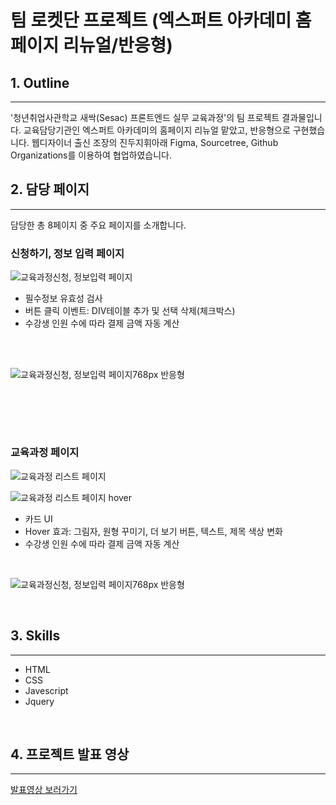 # 팀 로켓단 프로젝트 (엑스퍼트 아카데미 홈페이지 리뉴얼/반응형)
## 1. Outline
---
'청년취업사관학교 새싹(Sesac) 프론트엔드 실무 교육과정'의 팀 프로젝트 결과물입니다. 교육담당기관인 엑스퍼트 아카데미의 홈페이지 리뉴얼 맡았고, 반응형으로 구현했습니다. 웹디자이너 출신 조장의 진두지휘아래 Figma, Sourcetree, Github Organizations를 이용하여 협업하였습니다.

## 2. 담당 페이지
---
담당한 총 8페이지 중 주요 페이지를 소개합니다.
### 신청하기, 정보 입력 페이지
![교육과정신청, 정보입력 페이지](./readme_img/resist_1920.png)
* 필수정보 유효성 검사
* 버튼 클릭 이벤트: DIV테이블 추가 및 선택 삭제(체크박스)
* 수강생 인원 수에 따라 결제 금액 자동 계산

<br/><br/>

![교육과정신청, 정보입력 페이지768px 반응형](./readme_img/resist_768.png)

<br/><br/>
---
### 교육과정 페이지

![교육과정 리스트 페이지](./readme_img/edulist_1920.png)
<br/>

![교육과정 리스트 페이지 hover](./readme_img/edu_hover.PNG)

* 카드 UI
* Hover 효과: 그림자, 원형 꾸미기, 더 보기 버튼, 텍스트, 제목 색상 변화
* 수강생 인원 수에 따라 결제 금액 자동 계산

<br/>

![교육과정신청, 정보입력 페이지768px 반응형](./readme_img/edulist_768.png)

<br/>

## 3. Skills
---
* HTML
* CSS
* Javescript
* Jquery

<br/>

## 4. 프로젝트 발표 영상
---
[발표영상 보러가기](https://www.youtube.com/watch?v=kJX8GYN-jA8)
